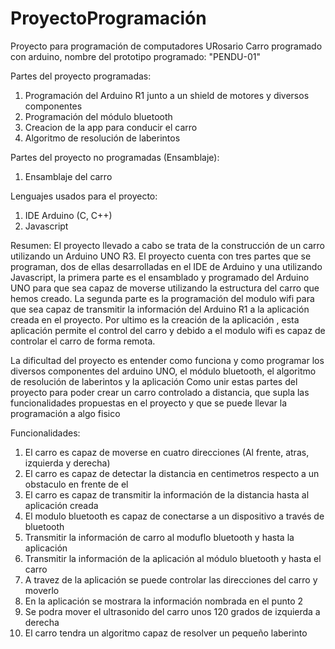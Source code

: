 # ProyectoProgramación
Proyecto para programación de computadores URosario
Carro programado con arduino, nombre del prototipo programado: "PENDU-01"

Partes del proyecto programadas:
1. Programación del Arduino R1 junto a un shield de motores y diversos componentes
2. Programación del módulo bluetooth
3. Creacion de la app para conducir el carro
4. Algoritmo de resolución de laberintos

Partes del proyecto no programadas (Ensamblaje):
1. Ensamblaje del carro

Lenguajes usados para el proyecto:
1. IDE Arduino (C, C++)
2. Javascript

Resumen:
El proyecto llevado a cabo se trata de la construcción de un carro utilizando un Arduino UNO R3. El proyecto cuenta con tres partes que se programan, dos de ellas desarrolladas en el IDE de Arduino
y una utilizando Javascript, la primera parte es el ensamblado y programado del Arduino UNO para que sea capaz de moverse utilizando la estructura del carro que hemos creado. 
La segunda parte es la programación del modulo wifi para que sea capaz de transmitir la información del Arduino R1 a la aplicación creada en el proyecto. Por ultimo es la 
creación de la aplicación , esta aplicación permite el control del carro y debido a el modulo wifi es capaz de controlar el carro de forma remota.

La dificultad del proyecto es entender como funciona y como programar los diversos componentes del arduino UNO, el módulo bluetooth, el algoritmo de resolución de laberintos y la aplicación
Como unir estas partes del proyecto para poder crear un carro controlado a distancia, que supla las funcionalidades propuestas en el proyecto y que se puede llevar la programación a algo fisico

Funcionalidades:
1. El carro es capaz de moverse en cuatro direcciones (Al frente, atras, izquierda y derecha)
2. El carro es capaz de detectar la distancia en centimetros respecto a un obstaculo en frente de el
3. El carro es capaz de transmitir la información de la distancia hasta al aplicación creada 
4. El modulo bluetooth es capaz de conectarse a un dispositivo a través de bluetooth
5. Transmitir la información de carro al moduflo bluetooth y hasta la aplicación
6. Transmitir la información de la aplicación al módulo bluetooth y hasta el carro
7. A travez de la aplicación se puede controlar las direcciones del carro y moverlo
8. En la aplicación se mostrara la información nombrada en el punto 2
9. Se podra mover el ultrasonido del carro unos 120 grados de izquierda a derecha
10. El carro tendra un algoritmo capaz de resolver un pequeño laberinto
